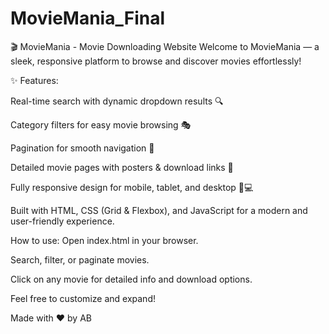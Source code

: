 # MovieMania_Final
🎬 MovieMania - Movie Downloading Website
Welcome to MovieMania — a sleek, responsive platform to browse and discover movies effortlessly!

✨ Features:

Real-time search with dynamic dropdown results 🔍

Category filters for easy movie browsing 🎭

Pagination for smooth navigation 📄

Detailed movie pages with posters & download links 🎥

Fully responsive design for mobile, tablet, and desktop 📱💻

Built with HTML, CSS (Grid & Flexbox), and JavaScript for a modern and user-friendly experience.

How to use:
Open index.html in your browser.

Search, filter, or paginate movies.

Click on any movie for detailed info and download options.

Feel free to customize and expand!

Made with ❤️ by AB
